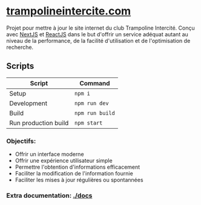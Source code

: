 # [trampolineintercite.com](https://www.trampolineintercite.com)

Projet pour mettre à jour le site internet du club Trampoline Intercité. Conçu avec [NextJS](https://nextjs.org/) et [ReactJS](https://reactjs.org/) dans le but d'offrir un service adéquat autant au niveau de la performance, de la facilité d'utilisation et de l'optimisation de recherche.

## Scripts

| Script               | Command         |
| -------------------- | --------------- |
| Setup                | `npm i`         |
| Development          | `npm run dev`   |
| Build                | `npm run build` |
| Run production build | `npm start`     |

### Objectifs:

- Offrir un interface moderne
- Offrir une expérience utilisateur simple
- Permettre l'obtention d'informations efficacement
- Faciliter la modification de l'information fournie
- Faciliter les mises à jour régulières ou spontannées

### Extra documentation: [./docs](./docs/docs.md)
